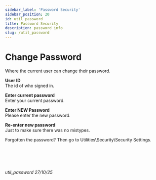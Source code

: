```yaml
---
sidebar_label: 'Password Security'
sidebar_position: 20
id: util_password
title: Password Security
description: password info
slug: /util_password
---
```


# Change Password

Where the current user can change their password.

**User ID**  
The id of who signed in.  

**Enter current password**  
Enter your current password.  

**Enter NEW Password**  
Please enter the new password.  

**Re-enter new password**  
Just to make sure there was no mistypes.  

Forgotten the password? Then go to Utilities\Security\Security Settings.
<br/>
<br/>
<br/>
<br/>
<br/>
###### util_password 27/10/25